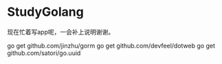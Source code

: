 # StudyGolang
现在忙着写app呢，一会补上说明谢谢。

go get github.com/jinzhu/gorm
go get github.com/devfeel/dotweb
go get github.com/satori/go.uuid
